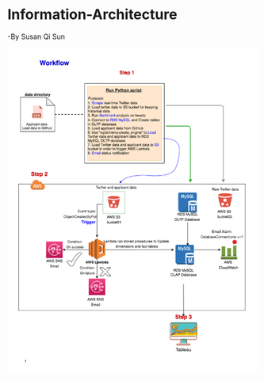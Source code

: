 # Information-Architecture

-By Susan Qi Sun

![alt text](https://raw.githubusercontent.com/susan-qisun/Information-Architecture/main/workflow.png)
